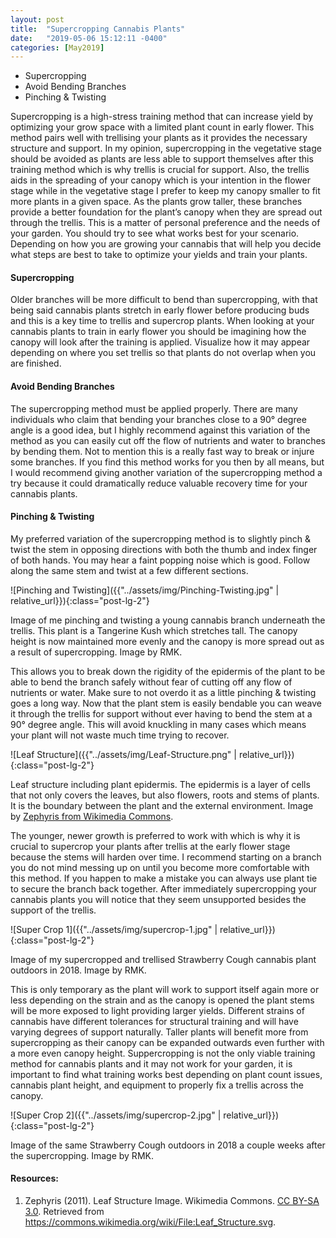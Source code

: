 ```yaml
---
layout: post
title:  "Supercropping Cannabis Plants"
date:   "2019-05-06 15:12:11 -0400"
categories: [May2019]
---
```



* Supercropping
* Avoid Bending Branches
* Pinching & Twisting

Supercropping is a high-stress training method that can increase yield by optimizing your grow space with a limited plant count in early flower. This method pairs well with trellising your plants as it provides the necessary structure and support. In my opinion, supercropping in the vegetative stage should be avoided as plants are less able to support themselves after this training method which is why trellis is crucial for support. Also, the trellis aids in the spreading of your canopy which is your intention in the flower stage while in the vegetative stage I prefer to keep my canopy smaller to fit more plants in a given space. As the plants grow taller, these branches provide a better foundation for the plant’s canopy when they are spread out through the trellis. This is a matter of personal preference and the needs of your garden. You should try to see what works best for your scenario. Depending on how you are growing your cannabis that will help you decide what steps are best to take to optimize your yields and train your plants.  

#### Supercropping
Older branches will be more difficult to bend than supercropping, with that being said cannabis plants stretch in early flower before producing buds and this is a key time to trellis and supercrop plants. When looking at your cannabis plants to train in early flower you should be imagining how the canopy will look after the training is applied. Visualize how it may appear depending on where you set trellis so that plants do not overlap when you are finished.

#### Avoid Bending Branches
The supercropping method must be applied properly. There are many individuals who claim that bending your branches close to a 90° degree angle is a good idea, but I highly recommend against this variation of the method as you can easily cut off the flow of nutrients and water to branches by bending them. Not to mention this is a really fast way to break or injure some branches. If you find this method works for you then by all means, but I would recommend giving another variation of the supercropping method a try because it could dramatically reduce valuable recovery time for your cannabis plants. 

#### Pinching & Twisting
My preferred variation of the supercropping method is to slightly pinch & twist the stem in opposing directions with both the thumb and index finger of both hands. You may hear a faint popping noise which is good. Follow along the same stem and twist at a few different sections. 

![Pinching and Twisting]({{"../assets/img/Pinching-Twisting.jpg" | relative_url}}){:class="post-lg-2"}
<div class="text-center blog-caption">
Image of me pinching and twisting a young cannabis branch underneath the trellis. This plant is a Tangerine Kush which stretches tall. The canopy height is now maintained more evenly and the canopy is more spread out as a result of supercropping. Image by RMK.
</div>

This allows you to break down the rigidity of the epidermis of the plant to be able to bend the branch safely without fear of cutting off any flow of nutrients or water. Make sure to not overdo it as a little pinching & twisting goes a long way. Now that the plant stem is easily bendable you can weave it through the trellis for support without ever having to bend the stem at a 90° degree angle. This will avoid knuckling in many cases which means your plant will not waste much time trying to recover. 

![Leaf Structure]({{"../assets/img/Leaf-Structure.png" | relative_url}}){:class="post-lg-2"}
<div class="text-center blog-caption">
Leaf structure including plant epidermis. The epidermis is a layer of cells that not only covers the leaves, but also flowers, roots and stems of plants. It is the boundary between the plant and the external environment. Image by <a href="https://commons.wikimedia.org/wiki/File:Leaf_Structure.svg">Zephyris from Wikimedia Commons</a>. 
</div>

The younger, newer growth is preferred to work with which is why it is crucial to supercrop your plants after trellis at the early flower stage because the stems will harden over time. I recommend starting on a branch you do not mind messing up on until you become more comfortable with this method. If you happen to make a mistake you can always use plant tie to secure the branch back together. After immediately supercropping your cannabis plants you will notice that they seem unsupported besides the support of the trellis. 

![Super Crop 1]({{"../assets/img/supercrop-1.jpg" | relative_url}}){:class="post-lg-2"}
<div class="text-center blog-caption">
Image of my supercropped and trellised Strawberry Cough cannabis plant outdoors in 2018. Image by RMK. 
</div>

This is only temporary as the plant will work to support itself again more or less depending on the strain and as the canopy is opened the plant stems will be more exposed to light providing larger yields. Different strains of cannabis have different tolerances for structural training and will have varying degrees of support naturally. Taller plants will benefit more from supercropping as their canopy can be expanded outwards even further with a more even canopy height. Suppercropping is not the only viable training method for cannabis plants and it may not work for your garden, it is important to find what training works best depending on plant count issues, cannabis plant height, and equipment to properly fix a trellis across the canopy. 

![Super Crop 2]({{"../assets/img/supercrop-2.jpg" | relative_url}}){:class="post-lg-2"}
<div class="text-center blog-caption">
Image of the same Strawberry Cough outdoors in 2018 a couple weeks after the supercropping. Image by RMK. 
</div>

#### Resources:
1. Zephyris (2011). Leaf Structure Image. Wikimedia Commons. [CC BY-SA 3.0](https://creativecommons.org/licenses/by-sa/3.0). Retrieved from https://commons.wikimedia.org/wiki/File:Leaf_Structure.svg. 
